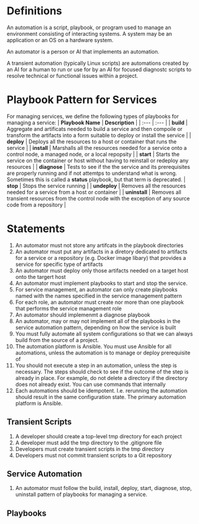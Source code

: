 
# Definitions

An automation is a script, playbook, or program used to manage an environment consisting of interacting systems. A system may be an application or an OS on a hardware system. 

An automator is a person or AI that implements an automation. 

A transient automation (typically Linux scripts) are automations created by an AI for a human to run or use for by an AI for focused diagnostc scripts to resolve technical or functional issues within a project. 

# Playbook Pattern for Services

For managing services, we define the following types of playbooks for managing a service:
| **Playbook Name** | **Description** |
| :--- | :--- |
| **build** | Aggregate and artificats needed to build a service and then compoile or transform the artifacts into a form suitable to deploy or install the service |
| **deploy** | Deploys all the resources to a host or container that runs the service |
| **install** | Marshalls all the resources needed for a service onto a control node, a managed node, or a local repopsity |
| **start** | Starts the service on the container or host without having to reinstall or redeploy any resources |
| **diagnose** | Tests to see if the the service and its prerequisites are properly running and if not attemtps to understand what is wrong. Sometimes this is called a **status** playbook, but that term is deprecated.
| **stop** | Stops the service running |
| **undeploy** | Removes all the resources needed for a service from a host or container |
| **uninstall** | Removes all transient resources from the control node with the exception of any source code from a repository |


# Statements
1. An automator must not store any artifcats in the playbook directories 
1. An automator must put any artifacts in a diretory dedicated to artifacts for a service or a repository (e.g. Docker image libary) that provides a service for specific type of artifacts
1. An automator must deploy only those artifacts needed on a target host onto the targert host
1. An automator must implement playbooks to start and stop the service. 
1. For service management, an automator can only create playbooks named with the names specified in the service management pattern
1. For each role, an automator must create nor more than one playbook that performs the service management role
1. An automator should implemenmt a diagnose playbook
1. An automator, may or may not implement all of the playbooks in the service automation pattern, depending on how the service is built
1. You must fully automate all system configurations so that we can always build from the source of a project. 
1. The automation platform is Ansible. You must use Ansible for all automations, unless the automation is to manage or deploy prerequisite of  
1. You should not execute a step in an automation, unless the step is necessary. The steps should check to see if the outcome of the step is already in place. For example, do not delete a directory if the directory does not already exist. You can use commands that internally  
1. Each automations should be idempotent. I.e. rerunning the automation should result in the same configuration state. The primary automation platform is Ansible. 

## Transient Scripts
1. A developer should create a top-level tmp directory for each project
1. A developer must add the tmp directory to the .gitignore file
1. Developers must create transient scripts in the tmp directory
1. Developers must not commit transient scripts to a Git repository

## Service Automation
1. An automator must follow the build, install, deploy, start, diagnose, stop, uninstall pattern of playbooks for managing a service.  


## Playbooks

